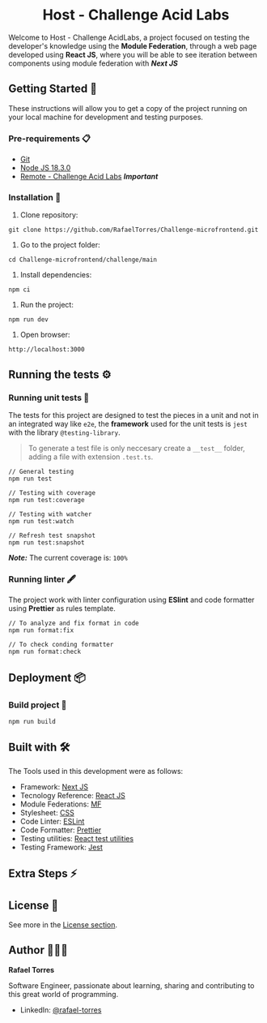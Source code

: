 <h1 align="center">Host - Challenge Acid Labs</h1>

Welcome to Host - Challenge AcidLabs, a project focused on testing the developer's knowledge using the **Module Federation**, through a web page developed using **React JS**, where you will be able to see iteration between components using module federation with ***Next JS***


## Getting Started 🚀

These instructions will allow you to get a copy of the project running on your local machine for development and testing purposes.

### Pre-requirements 📋

[//]: # (This is an internal comment not shown in the README visually)
[//]: # (What things do you need to work with the project and how to install them)

* [Git](https://git-scm.com/downloads)
* [Node JS 18.3.0](https://nodejs.org/es/download)
* [Remote - Challenge Acid Labs](../counter/README.md) ***Important***

### Installation 🔧

[//]: # (A series of step-by-step examples that tells you what to run to have a development environment running)

1. Clone repository:

  ```shell
  git clone https://github.com/RafaelTorres/Challenge-microfrontend.git
  ```

1. Go to the project folder:

  ```shell
  cd Challenge-microfrontend/challenge/main
  ```

1. Install dependencies:

  ```shell
  npm ci
  ```

1. Run the project:

  ```shell
  npm run dev
  ```

1. Open browser:

  ```shell
  http://localhost:3000
  ```

## Running the tests ⚙️
### Running unit tests 🔩

The tests for this project are designed to test the pieces in a unit and not in an integrated way like `e2e`, the **framework** used for the unit tests
is `jest` with the library `@testing-library`.

> To generate a test file is only neccesary create a `__test__` folder,  adding a file with extension `.test.ts`.


```shell
// General testing
npm run test

// Testing with coverage
npm run test:coverage

// Testing with watcher
npm run test:watch

// Refresh test snapshot
npm run test:snapshot
```

***Note:*** The current coverage is: `100%`

### Running linter 🖋

The project work with linter configuration using **ESlint** and code formatter using **Prettier** as rules template.

```shell
// To analyze and fix format in code
npm run format:fix

// To check conding formatter
npm run format:check
```

## Deployment 📦

### Build project 🔨

```shell
npm run build
```

## Built with 🛠️

The Tools used in this development were as follows:

* Framework: [Next JS](https://nextjs.org/)
* Tecnology Reference: [React JS](https://reactjs.org/)
* Module Federations: [MF](https://github.com/module-federation/universe/tree/main#readme)
* Stylesheet: [CSS](https://developer.mozilla.org/en-US/docs/Web/CSS)
* Code Linter: [ESLint](https://eslint.org/)
* Code Formatter: [Prettier](https://prettier.io/)
* Testing utilities: [React test utilities](https://testing-library.com/docs/react-testing-library/intro/)
* Testing Framework: [Jest](https://jestjs.io/)

## Extra Steps ⚡

<Add extra steps that you can run as part of building tasks>

## License 📄

<Add project license here></Add>
See more in the [License section](../../LICENSE).

## Author 👨🏻‍💻

**Rafael Torres**

Software Engineer, passionate about learning, sharing and contributing to this great world of programming.

* LinkedIn: [@rafael-torres](https://www.linkedin.com/in/rafael-torres-18b3a6128)

